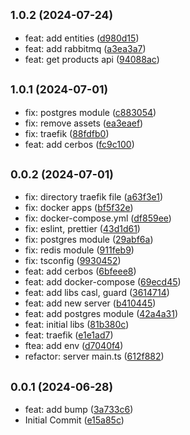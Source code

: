 ## <small>1.0.2 (2024-07-24)</small>

* feat: add entities ([d980d15](https://github.com/knguyen2507/nx-nestjs-example/commit/d980d15))
* feat: add rabbitmq ([a3ea3a7](https://github.com/knguyen2507/nx-nestjs-example/commit/a3ea3a7))
* feat: get products api ([94088ac](https://github.com/knguyen2507/nx-nestjs-example/commit/94088ac))



## <small>1.0.1 (2024-07-01)</small>

* fix: postgres module ([c883054](https://github.com/knguyen2507/nx-nestjs-example/commit/c883054))
* fix: remove assets ([ea3eaef](https://github.com/knguyen2507/nx-nestjs-example/commit/ea3eaef))
* fix: traefik ([88fdfb0](https://github.com/knguyen2507/nx-nestjs-example/commit/88fdfb0))
* feat: add cerbos ([fc9c100](https://github.com/knguyen2507/nx-nestjs-example/commit/fc9c100))



## <small>0.0.2 (2024-07-01)</small>

* fix: directory traefik file ([a63f3e1](https://github.com/knguyen2507/nx-nestjs-example/commit/a63f3e1))
* fix: docker apps ([bf5f32e](https://github.com/knguyen2507/nx-nestjs-example/commit/bf5f32e))
* fix: docker-compose.yml ([df859ee](https://github.com/knguyen2507/nx-nestjs-example/commit/df859ee))
* fix: eslint, prettier ([43d1d61](https://github.com/knguyen2507/nx-nestjs-example/commit/43d1d61))
* fix: postgres module ([29abf6a](https://github.com/knguyen2507/nx-nestjs-example/commit/29abf6a))
* fix: redis module ([911feb9](https://github.com/knguyen2507/nx-nestjs-example/commit/911feb9))
* fix: tsconfig ([9930452](https://github.com/knguyen2507/nx-nestjs-example/commit/9930452))
* feat: add cerbos ([6bfeee8](https://github.com/knguyen2507/nx-nestjs-example/commit/6bfeee8))
* feat: add docker-compose ([69ecd45](https://github.com/knguyen2507/nx-nestjs-example/commit/69ecd45))
* feat: add libs casl, guard ([3614714](https://github.com/knguyen2507/nx-nestjs-example/commit/3614714))
* feat: add new server ([b410445](https://github.com/knguyen2507/nx-nestjs-example/commit/b410445))
* feat: add postgres module ([42a4a31](https://github.com/knguyen2507/nx-nestjs-example/commit/42a4a31))
* feat: initial libs ([81b380c](https://github.com/knguyen2507/nx-nestjs-example/commit/81b380c))
* feat: traefik ([e1e1ad7](https://github.com/knguyen2507/nx-nestjs-example/commit/e1e1ad7))
* ftea: add env ([d7040f4](https://github.com/knguyen2507/nx-nestjs-example/commit/d7040f4))
* refactor: server main.ts ([612f882](https://github.com/knguyen2507/nx-nestjs-example/commit/612f882))



## <small>0.0.1 (2024-06-28)</small>

* feat: add bump ([3a733c6](https://github.com/knguyen2507/nx-nestjs-example/commit/3a733c6))
* Initial Commit ([e15a85c](https://github.com/knguyen2507/nx-nestjs-example/commit/e15a85c))




